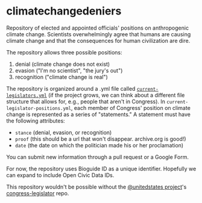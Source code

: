 climatechangedeniers
====================

Repository of elected and appointed officials' positions on anthropogenic climate change. Scientists overwhelmingly agree that humans are causing climate change and that the consequences for human civilization are dire.

The repository allows three possible positions:

1. denial (climate change does not exist)
2. evasion ("I'm no scientist", "the jury's out")
3. recognition ("climate change is real")

The repository is organized around a .yml file called [`current-legislators.yml`](https://github.com/elbosque/climatechangedeniers/blob/master/current-legislator-positions.yml) (if the project grows, we can think about a different file structure that allows for, e.g., people that aren't in Congress). In `current-legislator-positions.yml`, each member of Congress' position on climate change is represented as a series of "statements." A statement must have the following attributes:

* `stance` (denial, evasion, or recognition)
* `proof` (this should be a url that won't disappear. archive.org is good!)
* `date` (the date on which the politician made his or her proclamation)

You can submit new information through a pull request or a Google Form.

For now, the repository uses Bioguide ID as a unique identifier. Hopefully we can expand to include Open Civic Data IDs.

This repository wouldn't be possible without the [@unitedstates project](http://www.theunitedstates.io)'s [congress-legislator](https://github.com/unitedstates/congress-legislators) repo.
